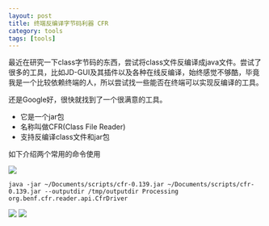 ```yaml
---
layout: post
title: 终端反编译字节码利器 CFR 
category: tools
tags: [tools]
---
```




最近在研究一下class字节码的东西，尝试将class文件反编译成java文件。尝试了很多的工具，比如JD-GUI及其插件以及各种在线反编译，始终感觉不够酷，毕竟我是一个比较依赖终端的人，所以尝试找一些能否在终端可以实现反编译的工具。

还是Google好，很快就找到了一个很满意的工具。

*   它是一个jar包
*   名称叫做CFR(Class File Reader)
*   支持反编译class文件和jar包

如下介绍两个常用的命令使用

![](https://ziyekudeng.github.io/assets/images/2019/0228/CFR/1.png)

    java -jar ~/Documents/scripts/cfr-0.139.jar ~/Documents/scripts/cfr-0.139.jar --outputdir /tmp/outputdir Processing org.benf.cfr.reader.api.CfrDriver

![](https://ziyekudeng.github.io/assets/images/2019/0228/CFR/1.png)
![](https://ziyekudeng.github.io/assets/images/2019/0228/CFR/1.png)
